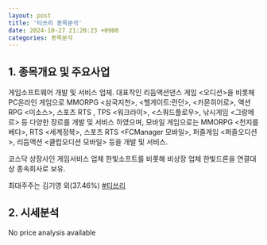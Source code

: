 ```yaml
---
layout: post
title: '티쓰리 종목분석'
date: 2024-10-27 21:20:23 +0900
categories: 종목분석
---
```


## 1. 종목개요 및 주요사업

게임소프트웨어 개발 및 서비스 업체. 대표작인 리듬액션댄스 게임 <오디션>을 비롯해 PC온라인 게임으로 MMORPG <삼국지천>, <헬게이트:런던>, <카몬히어로>, 액션RPG <미소스>, 스포츠 RTS <FCManager>, TPS <워크라이>, <스쿼드플로우>, 낚시게임 <그랑메르> 등 다양한 장르를 개발 및 서비스 하였으며, 모바일 게임으로는 MMORPG <천지를베다>, RTS <세계정복>, 스포츠 RTS <FCManager 모바일>, 퍼즐게임 <퍼즐오디션>, 리듬액션 <클럽오디션 모바일> 등을 개발 및 서비스. 

코스닥 상장사인 게임서비스 업체 한빛소프트를 비롯해 비상장 업체 한빛드론을 연결대상 종속회사로 보유.

최대주주는 김기영 외(37.46%)
[#티쓰리](#)

## 2. 시세분석

No price analysis available
